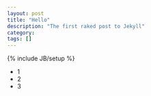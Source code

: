```yaml
---
layout: post
title: "Hello"
description: "The first raked post to Jekyll"
category: 
tags: []
---
```

{% include JB/setup %}

* 1
* 2
* 3